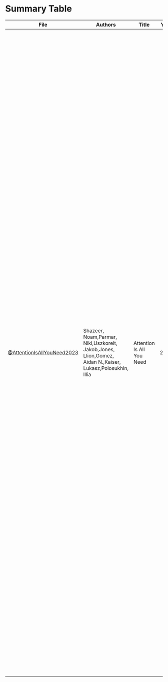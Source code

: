 # Summary Table
File | Authors | Title | Year | Summary | Hypothesis | Methodology | Results | Significance
--- | --- | --- | --- | --- | --- | --- | --- | ---
[@AttentionIsAllYouNeed2023](05%20\-%20Literature/@AttentionIsAllYouNeed2023\.md) | Shazeer, Noam,Parmar, Niki,Uszkoreit, Jakob,Jones, Llion,Gomez, Aidan N.,Kaiser, Lukasz,Polosukhin, Illia | Attention Is All You Need | 2023 | #Summary/Claude3_5Sonnet<br><br>- The paper introduces the Transformer, a new neural network architecture for sequence transduction that relies entirely on attention mechanisms, without using recurrence or convolutions (p. 1-2).<br>- Key innovations of the Transformer include:<br>    <br>    - Multi-head attention (p. 4-5)<br>    - Positional encodings to capture sequence order (p. 6)<br>    - Layer normalization and residual connections (p. 3)<br>- The Transformer outperforms previous state-of-the-art models on machine translation tasks:<br>    <br>    - 28.4 BLEU on English-to-German translation (p. 8)<br>    - 41.8 BLEU on English-to-French translation (p. 8)<br>    - Achieves this with significantly less training time than previous models (p. 8)<br>- The model also generalizes well to English constituency parsing, achieving competitive results (p. 9-10).<br>- The authors argue that the Transformer's performance demonstrates the potential of self-attention-based models as an alternative to RNNs or CNNs for sequence modeling tasks (p. 10). | #Hypothesis/Claude3_5Sonnet<br><br>The key hypothesis of this paper is that a model architecture based entirely on attention mechanisms, without recurrence or convolutions, can outperform traditional sequence transduction models in both performance and efficiency. This hypothesis is supported by several statements throughout the paper:<br><br>1. The authors propose "a new simple network architecture, the Transformer, based solely on attention mechanisms, dispensing with recurrence and convolutions entirely" (p. 2).<br><br>2. They hypothesize that this architecture will be "superior in quality while being more parallelizable and requiring significantly less time to train" compared to existing models (p. 2).<br><br>3. The authors argue that attention mechanisms allow "modeling of dependencies without regard to their distance in the input or output sequences" (p. 2), suggesting that this approach could overcome limitations of recurrent and convolutional models.<br><br>4. They hypothesize that their scaled dot-product attention mechanism will perform better than additive attention for larger dimensions, stating "We suspect that for large values of dk, the dot products grow large in magnitude, pushing the softmax function into regions where it has extremely small gradients" (p. 4).<br><br>5. The paper also implicitly hypothesizes that the Transformer architecture will generalize well to other sequence transduction tasks beyond machine translation, as evidenced by their experiments on English constituency parsing (p. 9-10).<br><br>This hypothesis challenges the conventional wisdom that recurrent or convolutional layers are necessary for effective sequence modeling, and proposes attention as a powerful alternative mechanism for capturing dependencies in sequential data. | #Methodology/Claude3_5Sonnet<br><br>The methodology used in this paper focuses on the design, implementation, and evaluation of the Transformer model. Specifically:<br><br>1. Model Architecture:<br><br>  - Developed an encoder-decoder architecture based entirely on attention mechanisms (p. 2-3)<br><br>  - Implemented multi-head attention, allowing the model to jointly attend to information from different representation subspaces (p. 4-5)<br><br>  - Utilized positional encodings to inject sequence order information (p. 6)<br><br>  - Employed residual connections and layer normalization in both encoder and decoder (p. 3)<br><br>2. Training:<br><br>  - Used the Adam optimizer with a custom learning rate schedule (p. 7)<br><br>  - Applied dropout to the output of each sub-layer and to the sums of embeddings and positional encodings (p. 7-8)<br><br>  - Implemented label smoothing during training (p. 8)<br><br>3. Datasets:<br><br>  - For English-German translation: WMT 2014 English-German dataset (4.5 million sentence pairs) (p. 7)<br><br>  - For English-French translation: WMT 2014 English-French dataset (36M sentences) (p. 7)<br><br>  - For English constituency parsing: Wall Street Journal portion of the Penn Treebank (40K sentences) and additional semi-supervised data (p. 9)<br><br>4. Evaluation:<br><br>  - Measured performance using BLEU scores for machine translation tasks (p. 8)<br><br>  - Used F1 scores for the English constituency parsing task (p. 10)<br><br>  - Conducted ablation studies to assess the impact of various model components (p. 8-9)<br><br>5. Comparative Analysis:<br><br>  - Compared the Transformer's performance against state-of-the-art models in terms of translation quality and training efficiency (p. 8)<br><br>  - Analyzed the model's ability to handle long-range dependencies (p. 6)<br><br>6. Visualization:<br><br>  - Created attention visualizations to interpret the model's behavior (p. 13-15)<br><br>This methodology combines novel architectural design with rigorous empirical evaluation across multiple tasks to demonstrate the effectiveness of the proposed Transformer model. | #Results/Claude3_5Sonnet<br><br>The key results of this paper demonstrate the superior performance and efficiency of the Transformer model compared to previous state-of-the-art approaches in sequence transduction tasks. Specifically:<br><br>1. Machine Translation Performance:<br><br>  - On the WMT 2014 English-to-German translation task, the Transformer (big) model achieved a BLEU score of 28.4, outperforming the previous best models by more than 2.0 BLEU points (p. 8).<br><br>  - On the WMT 2014 English-to-French translation task, the model achieved a BLEU score of 41.8, surpassing all previously published single models (p. 8).<br><br>2. Training Efficiency:<br><br>  - The Transformer achieved these results with significantly less training time compared to previous models. For instance, the English-to-French model outperformed the previous state-of-the-art model at less than 1/4 of the training cost (p. 8).<br><br>3. Model Variations:<br><br>  - Ablation studies showed the importance of various components, such as the number of attention heads and the size of key and value dimensions in multi-head attention (p. 9).<br><br>4. Generalization to Other Tasks:<br><br>  - On English constituency parsing, the Transformer achieved an F1 score of 92.7 in the semi-supervised setting, outperforming previous models (p. 10).<br><br>5. Analysis of Attention Mechanisms:<br><br>  - Visualizations demonstrated that different attention heads learn to perform different tasks, such as following long-distance dependencies and resolving anaphora (p. 13-15).<br><br>6. Scalability:<br><br>  - The results showed that bigger Transformer models (more layers, more hidden units) generally performed better, indicating good scalability of the architecture (p. 9).<br><br>These results collectively demonstrate that the Transformer model, based solely on attention mechanisms, can outperform traditional recurrent and convolutional models in both performance and efficiency across various sequence transduction tasks. | #Significance/Claude3_5Sonnet<br><br>The significance of this work lies in its novel approach to sequence transduction and its implications for future research in the field. Key aspects of its significance include:<br><br>1. Novel Architecture: The Transformer is the first sequence transduction model based entirely on attention mechanisms, eschewing recurrence and convolutions (p. 2). This represents a paradigm shift in how we approach sequence modeling tasks.<br><br>2. Superior Performance: The model achieves state-of-the-art results on machine translation tasks, surpassing previous best models by a significant margin (p. 8). This demonstrates the potential of attention-based architectures to outperform traditional RNN and CNN-based models.<br><br>3. Improved Efficiency: The Transformer can be trained significantly faster than architectures based on recurrent or convolutional layers (p. 2, 8). This efficiency gain could accelerate research and development in NLP and other sequence-based tasks.<br><br>4. Parallelization: By removing the sequential nature of RNNs, the Transformer allows for more parallelization during training, which is crucial for scaling to larger datasets and models (p. 5-6).<br><br>5. Handling Long-Range Dependencies: The constant number of operations required to relate signals from two arbitrary input or output positions makes it easier for the Transformer to learn long-range dependencies (p. 5-6). This addresses a key limitation of many previous sequence models.<br><br>6. Interpretability: The attention mechanisms in the Transformer provide a degree of interpretability, allowing researchers to visualize and potentially understand the model's decision-making process (p. 7, 13-15).<br><br>7. Generalization: The model's success on both machine translation and constituency parsing tasks suggests its potential applicability to a wide range of sequence transduction problems (p. 9-10).<br><br>8. Future Research Directions: The paper opens up new avenues for research, including extending the Transformer to other modalities beyond text and investigating local, restricted attention mechanisms (p. 10).<br><br>This work's significance lies not only in its immediate results but also in how it challenges existing paradigms and paves the way for new approaches in sequence modeling and natural language processing.